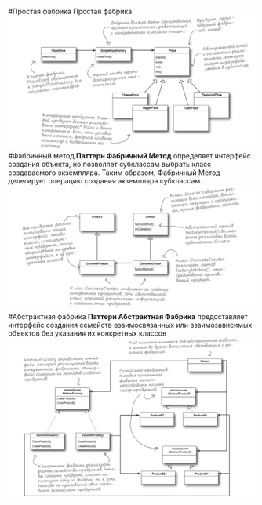 #Простая фабрика
Простая фабрика 
![simple factory](img/simplefactory.png)
#Фабричный метод
**Паттерн Фабричный Метод** определяет интерфейс создания
объекта, но позволяет субклассам выбрать класс создаваемого экземпляра. Таким образом, Фабричный Метод делегирует
операцию создания экземпляра субклассам.
![factory method](img/factorymethod.png)
#Абстрактная фабрика
**Паттерн Абстрактная Фабрика** предоставляет интерфейс создания семейств взаимосвязанных или взаимозависимых
объектов без указания их конкретных классов
![abstract factory](img/abstractfactory.png)
